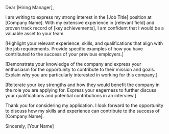 Dear [Hiring Manager],

I am writing to express my strong interest in the [Job Title] position at [Company Name]. With my extensive experience in [relevant field] and proven track record of [key achievements], I am confident that I would be a valuable asset to your team.

[Highlight your relevant experience, skills, and qualifications that align with the job requirements. Provide specific examples of how you have contributed to the success of your previous employers.]

[Demonstrate your knowledge of the company and express your enthusiasm for the opportunity to contribute to their mission and goals. Explain why you are particularly interested in working for this company.]

[Reiterate your key strengths and how they would benefit the company in the role you are applying for. Express your eagerness to further discuss your qualifications and potential contributions in an interview.]

Thank you for considering my application. I look forward to the opportunity to discuss how my skills and experience can contribute to the success of [Company Name].

Sincerely,
[Your Name]